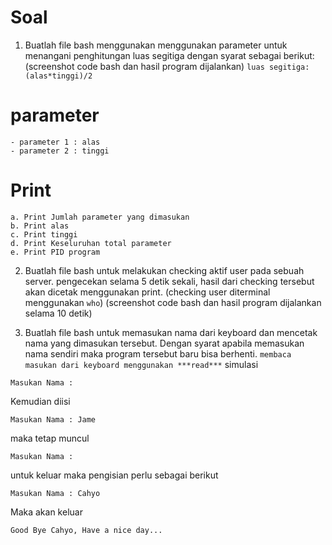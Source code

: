 Soal
====

1. Buatlah file bash menggunakan menggunakan parameter untuk menangani penghitungan luas segitiga dengan syarat sebagai berikut: (screenshot code bash dan hasil program dijalankan) `luas segitiga:(alas*tinggi)/2`

parameter
=========
```
- parameter 1 : alas
- parameter 2 : tinggi
```

Print
=====
```
a. Print Jumlah parameter yang dimasukan
b. Print alas
c. Print tinggi
d. Print Keseluruhan total parameter
e. Print PID program
```

2. Buatlah file bash untuk melakukan checking aktif user pada sebuah server. pengecekan selama 5 detik sekali, hasil dari checking tersebut akan dicetak menggunakan print. (checking user diterminal menggunakan `who`) (screenshot code bash dan hasil program dijalankan selama 10 detik)

3. Buatlah file bash untuk memasukan nama dari keyboard dan mencetak nama yang dimasukan tersebut. Dengan syarat apabila memasukan nama sendiri maka program tersebut baru bisa berhenti. `membaca masukan dari keyboard menggunakan ***read***`
simulasi
```
Masukan Nama : 
```
Kemudian diisi
```
Masukan Nama : Jame
```
maka tetap muncul
```
Masukan Nama : 
```
untuk keluar maka pengisian perlu sebagai berikut
```
Masukan Nama : Cahyo
```
Maka akan keluar
```
Good Bye Cahyo, Have a nice day...
```